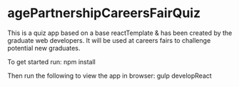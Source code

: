 # agePartnershipCareersFairQuiz
This is a quiz app based on a base reactTemplate & has been created by the graduate web developers. It will be used at careers fairs to challenge potential new graduates.

To get started run:
npm install

Then run the following to view the app in browser:
gulp developReact
